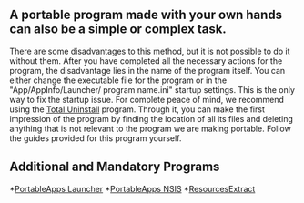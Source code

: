 A portable program made with your own hands can also be a simple or complex task.
-------------

There are some disadvantages to this method, but it is not possible to do it without them. After you have completed all the necessary actions for the program, the disadvantage lies in the name of the program itself. You can either change the executable file for the program or in the "App/AppInfo/Launcher/ program name.ini" startup settings. This is the only way to fix the startup issue. For complete peace of mind, we recommend using the [Total Uninstall](https://www.martau.com/) program. Through it, you can make the first impression of the program by finding the location of all its files and deleting anything that is not relevant to the program we are making portable. Follow the guides provided for this program yourself.


Additional and Mandatory Programs
-------------

*[PortableApps Launcher](https://sourceforge.net/projects/portableapps/)
*[PortableApps NSIS](https://sourceforge.net/projects/portableapps/)
*[ResourcesExtract](https://www.nirsoft.net/utils/resources_extract.html)
